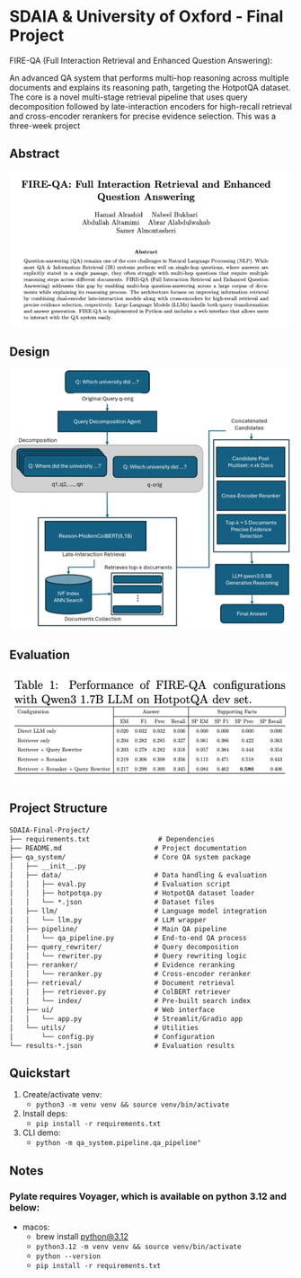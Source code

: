 # SDAIA & University of Oxford - Final Project

FIRE-QA (Full Interaction Retrieval and Enhanced Question Answering):

An advanced QA system that performs multi-hop reasoning across multiple documents and explains its reasoning path, targeting the HotpotQA dataset. The core is a novel multi-stage retrieval pipeline that uses query decomposition followed by late-interaction encoders for high-recall retrieval and cross-encoder rerankers for precise evidence selection. This was a three-week project 

## Abstract

![Abstract](abstract.png)

## Design
![Design](design.png)

## Evaluation
![Evaluation](eval.png)

## Project Structure

```
SDAIA-Final-Project/
├── requirements.txt                 # Dependencies
├── README.md                       # Project documentation
├── qa_system/                      # Core QA system package
│   ├── __init__.py
│   ├── data/                       # Data handling & evaluation
│   │   ├── eval.py                 # Evaluation script
│   │   ├── hotpotqa.py             # HotpotQA dataset loader
│   │   └── *.json                  # Dataset files
│   ├── llm/                        # Language model integration
│   │   └── llm.py                  # LLM wrapper
│   ├── pipeline/                   # Main QA pipeline
│   │   └── qa_pipeline.py          # End-to-end QA process
│   ├── query_rewriter/             # Query decomposition
│   │   └── rewriter.py             # Query rewriting logic
│   ├── reranker/                   # Evidence reranking
│   │   └── reranker.py             # Cross-encoder reranker
│   ├── retrieval/                  # Document retrieval
│   │   ├── retriever.py            # ColBERT retriever
│   │   └── index/                  # Pre-built search index
│   ├── ui/                         # Web interface
│   │   └── app.py                  # Streamlit/Gradio app
│   └── utils/                      # Utilities
│       └── config.py               # Configuration
└── results-*.json                  # Evaluation results
```

## Quickstart

1. Create/activate venv:
   - `python3 -m venv venv && source venv/bin/activate`
2. Install deps:
   - `pip install -r requirements.txt`
3. CLI demo:
   - `python -m qa_system.pipeline.qa_pipeline"`


## Notes
### Pylate requires Voyager, which is available on python 3.12 and below:

- macos:
   - brew install python@3.12
   - `python3.12 -m venv venv && source venv/bin/activate`
   - `python --version`
   - `pip install -r requirements.txt`



